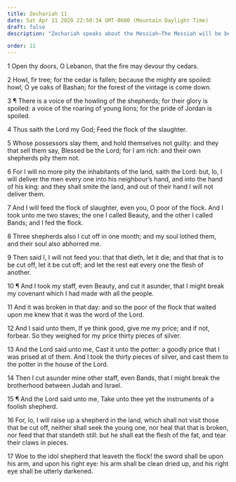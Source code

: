 ```yaml
---
title: Zechariah 11
date: Sat Apr 11 2020 22:50:34 GMT-0600 (Mountain Daylight Time)
draft: false
description: "Zechariah speaks about the Messiah—The Messiah will be betrayed for thirty pieces of silver—They will be cast to the potter in the house of the Lord."

order: 11
---
```

    
1 Open thy doors, O Lebanon, that the fire may devour thy cedars.

2 Howl, fir tree; for the cedar is fallen; because the mighty are spoiled: howl, O ye oaks of Bashan; for the forest of the vintage is come down.

3 ¶ There is a voice of the howling of the shepherds; for their glory is spoiled: a voice of the roaring of young lions; for the pride of Jordan is spoiled.

4 Thus saith the Lord my God; Feed the flock of the slaughter.

5 Whose possessors slay them, and hold themselves not guilty: and they that sell them say, Blessed be the Lord; for I am rich: and their own shepherds pity them not.

6 For I will no more pity the inhabitants of the land, saith the Lord: but, lo, I will deliver the men every one into his neighbour’s hand, and into the hand of his king: and they shall smite the land, and out of their hand I will not deliver them.

7 And I will feed the flock of slaughter, even you, O poor of the flock. And I took unto me two staves; the one I called Beauty, and the other I called Bands; and I fed the flock.

8 Three shepherds also I cut off in one month; and my soul lothed them, and their soul also abhorred me.

9 Then said I, I will not feed you: that that dieth, let it die; and that that is to be cut off, let it be cut off; and let the rest eat every one the flesh of another.

10 ¶ And I took my staff, even Beauty, and cut it asunder, that I might break my covenant which I had made with all the people.

11 And it was broken in that day: and so the poor of the flock that waited upon me knew that it was the word of the Lord.

12 And I said unto them, If ye think good, give me my price; and if not, forbear. So they weighed for my price thirty pieces of silver.

13 And the Lord said unto me, Cast it unto the potter: a goodly price that I was prised at of them. And I took the thirty pieces of silver, and cast them to the potter in the house of the Lord.

14 Then I cut asunder mine other staff, even Bands, that I might break the brotherhood between Judah and Israel.

15 ¶ And the Lord said unto me, Take unto thee yet the instruments of a foolish shepherd.

16 For, lo, I will raise up a shepherd in the land, which shall not visit those that be cut off, neither shall seek the young one, nor heal that that is broken, nor feed that that standeth still: but he shall eat the flesh of the fat, and tear their claws in pieces.

17 Woe to the idol shepherd that leaveth the flock! the sword shall be upon his arm, and upon his right eye: his arm shall be clean dried up, and his right eye shall be utterly darkened.
